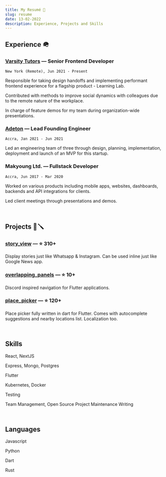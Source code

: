```yaml
---
title: My Resumé 📕
slug: resume
date: 13-02-2022
description: Experience, Projects and Skills
---
```


## Experience 🪖

### [Varsity Tutors](https://varsitytutors.com) <span class="text-gray"> &mdash; Senior Frontend Developer</span>

`New York (Remote), Jun 2021 - Present`

Responsible for taking design handoffs and implementing performant frontend experience for a flagship product - Learning Lab.

Contributed with methods to improve social dynamics with colleagues due to the remote nature of the workplace.

In charge of feature demos for my team during organization-wide presentations.

### [Adeton](https://adeton.io) <span class="text-gray"> &mdash; Lead Founding Engineer</span>

`Accra, Jan 2021 - Jun 2021`

Led an engineering team of three through design, planning, implementation, deployment and launch of an MVP for this startup.

### Makyoung Ltd. <span class="text-gray"> &mdash; Fullstack Developer</span>

`Accra, Jun 2017 - Mar 2020`

Worked on various products including mobile apps, websites, dashboards, backends and  API integrations for clients.

Led client meetings through presentations and demos.

<p>&nbsp;</p>


## Projects 🔩🪛

### [story_view](https://github.com/blackmann/story_view) <span class="text-gray"> &mdash; ⭐️ 310+ </span>

Display stories just like Whatsapp & Instagram. Can be used inline just like Google News app.

### [overlapping_panels](https://github.com/blackmann/overlapping_panels) <span class="text-gray"> &mdash; ⭐️ 10+ </span>

Discord inspired navigation for Flutter applications.

### [place_picker](https://github.com/blackmann/locationpicker) <span class="text-gray"> &mdash; ⭐️ 120+ </span>

Place picker fully written in dart for Flutter. Comes with autocomplete suggestions and nearby locations list. Localization too.

<p>&nbsp;</p>


## Skills

React, NextJS

Express, Mongo, Postgres

Flutter

Kubernetes, Docker

Testing

Team Management, Open Source Project Maintenance
Writing

<p>&nbsp;</p>

## Languages

Javascript

Python

Dart

Rust
